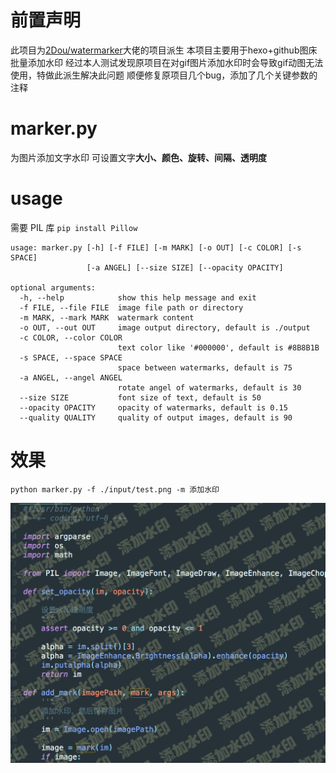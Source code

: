 # 前置声明
此项目为[2Dou/watermarker](https://github.com/2Dou/watermarker)大佬的项目派生
本项目主要用于hexo+github图床批量添加水印
经过本人测试发现原项目在对gif图片添加水印时会导致gif动图无法使用，特做此派生解决此问题
顺便修复原项目几个bug，添加了几个关键参数的注释

# marker.py

为图片添加文字水印
可设置文字**大小、颜色、旋转、间隔、透明度**

# usage

需要 PIL 库 `pip install Pillow`

```
usage: marker.py [-h] [-f FILE] [-m MARK] [-o OUT] [-c COLOR] [-s SPACE]
                 [-a ANGEL] [--size SIZE] [--opacity OPACITY]

optional arguments:
  -h, --help            show this help message and exit
  -f FILE, --file FILE  image file path or directory
  -m MARK, --mark MARK  watermark content
  -o OUT, --out OUT     image output directory, default is ./output
  -c COLOR, --color COLOR
                        text color like '#000000', default is #8B8B1B
  -s SPACE, --space SPACE
                        space between watermarks, default is 75
  -a ANGEL, --angel ANGEL
                        rotate angel of watermarks, default is 30
  --size SIZE           font size of text, default is 50
  --opacity OPACITY     opacity of watermarks, default is 0.15
  --quality QUALITY     quality of output images, default is 90
```

# 效果

`python marker.py -f ./input/test.png -m 添加水印`

![](https://github.com/2Dou/watermarker/raw/master/output/test.png)
